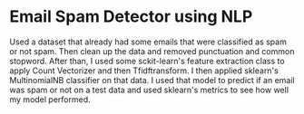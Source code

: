 # Email Spam Detector using NLP

Used a dataset that already had some emails that were classified as spam or not spam. Then clean up the data and removed punctuation and common stopword. After than, I used some sckit-learn's feature extraction class to apply Count Vectorizer and then Tfidftransform. I then applied sklearn's MultinomialNB classifier on that data. I used that model to predict if an email was spam or not on a test data and used sklearn's metrics to see how well my model performed.
